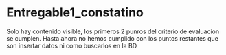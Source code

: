 # Entregable1_constatino
Solo hay contenido visible, los primeros 2 punros del criterio de evaluacion se cumplen.
Hasta ahora no hemos cumplido con los puntos restantes que son insertar datos ni como buscarlos en la BD
